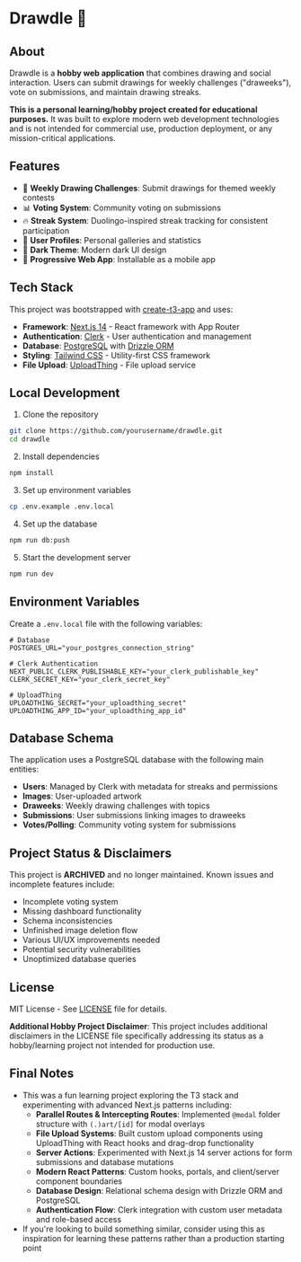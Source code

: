 # Drawdle 🎨

## About

Drawdle is a **hobby web application** that combines drawing and social interaction. Users can submit drawings for weekly challenges ("draweeks"), vote on submissions, and maintain drawing streaks.

**This is a personal learning/hobby project created for educational purposes.** It was built to explore modern web development technologies and is not intended for commercial use, production deployment, or any mission-critical applications.

## Features

- 🎨 **Weekly Drawing Challenges**: Submit drawings for themed weekly contests
- 📊 **Voting System**: Community voting on submissions
- 🔥 **Streak System**: Duolingo-inspired streak tracking for consistent participation
- 👤 **User Profiles**: Personal galleries and statistics
- 🌙 **Dark Theme**: Modern dark UI design
- 📱 **Progressive Web App**: Installable as a mobile app

## Tech Stack

This project was bootstrapped with [create-t3-app](https://create.t3.gg/) and uses:

- **Framework**: [Next.js 14](https://nextjs.org) - React framework with App Router
- **Authentication**: [Clerk](https://clerk.com) - User authentication and management
- **Database**: [PostgreSQL](https://www.postgresql.org/) with [Drizzle ORM](https://orm.drizzle.team)
- **Styling**: [Tailwind CSS](https://tailwindcss.com) - Utility-first CSS framework
- **File Upload**: [UploadThing](https://uploadthing.com) - File upload service

## Local Development

1. Clone the repository

```bash
git clone https://github.com/yourusername/drawdle.git
cd drawdle
```

2. Install dependencies

```bash
npm install
```

3. Set up environment variables

```bash
cp .env.example .env.local
```

4. Set up the database

```bash
npm run db:push
```

5. Start the development server

```bash
npm run dev
```

## Environment Variables

Create a `.env.local` file with the following variables:

```env
# Database
POSTGRES_URL="your_postgres_connection_string"

# Clerk Authentication
NEXT_PUBLIC_CLERK_PUBLISHABLE_KEY="your_clerk_publishable_key"
CLERK_SECRET_KEY="your_clerk_secret_key"

# UploadThing
UPLOADTHING_SECRET="your_uploadthing_secret"
UPLOADTHING_APP_ID="your_uploadthing_app_id"
```

## Database Schema

The application uses a PostgreSQL database with the following main entities:

- **Users**: Managed by Clerk with metadata for streaks and permissions
- **Images**: User-uploaded artwork
- **Draweeks**: Weekly drawing challenges with topics
- **Submissions**: User submissions linking images to draweeks
- **Votes/Polling**: Community voting system for submissions

## Project Status & Disclaimers

This project is **ARCHIVED** and no longer maintained. Known issues and incomplete features include:

- Incomplete voting system
- Missing dashboard functionality
- Schema inconsistencies
- Unfinished image deletion flow
- Various UI/UX improvements needed
- Potential security vulnerabilities
- Unoptimized database queries

## License

MIT License - See [LICENSE](LICENSE) file for details.

**Additional Hobby Project Disclaimer**: This project includes additional disclaimers in the LICENSE file specifically addressing its status as a hobby/learning project not intended for production use.

## Final Notes

- This was a fun learning project exploring the T3 stack and experimenting with advanced Next.js patterns including:
  - **Parallel Routes & Intercepting Routes**: Implemented `@modal` folder structure with `(.)art/[id]` for modal overlays
  - **File Upload Systems**: Built custom upload components using UploadThing with React hooks and drag-drop functionality
  - **Server Actions**: Experimented with Next.js 14 server actions for form submissions and database mutations
  - **Modern React Patterns**: Custom hooks, portals, and client/server component boundaries
  - **Database Design**: Relational schema design with Drizzle ORM and PostgreSQL
  - **Authentication Flow**: Clerk integration with custom user metadata and role-based access
- If you're looking to build something similar, consider using this as inspiration for learning these patterns rather than a production starting point
